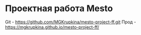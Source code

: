 # Проектная работа Mesto

Git - https://github.com/MGKrupkina/mesto-project-ff.git
Прод - https://mgkrupkina.github.io/mesto-project-ff/
